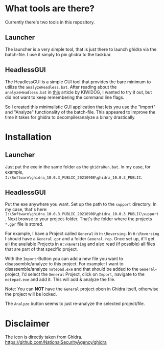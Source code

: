 # What tools are there?
Currently there's two tools in this repository.

## Launcher
The launcher is a very simple tool, that is just there to launch ghidra via the batch-file.
I use it simply to pin ghidra to the taskbar.

## HeadlessGUI
The HeadlessGUI is a simple GUI tool that provides the bare minimum to utilize the `analyzeHeadless.bat`.
After reading about the `analyzeHeadless.bat` in [this](https://kiwidog.me/2021/07/analysis-of-large-binaries-and-games-in-ghidra-sre/) article by KIWIDOG, I wanted to try it out, but did not want to keep remembering the command line flags.

So I created this minimalistic GUI application that lets you use the "Import" and "Analyze" functionality of the batch-file.
This appeared to improve the time it takes for ghidra to decompile/analyze a binary drastically.

# Installation
## Launcher
Just put the exe in the same folder as the `ghidraRun.bat`.
In my case, for example, `I:\Software\ghidra_10.0.3_PUBLIC_20210908\ghidra_10.0.3_PUBLIC`.

## HeadlessGUI
Put the exe anywhere you want.
Set up the path to the `support` directory. In my case, that's here: `I:\Software\ghidra_10.0.3_PUBLIC_20210908\ghidra_10.0.3_PUBLIC\support`.
Next browse to your project-folder. That's the folder where the projects `*.gpr` file is stored.

For example, I have a Project called `General` in `H:\Reversing`. In `H:\Reversing` I should have a `General.gpr` and a folder `General.rep`.
Once set up, it'll get all the available Projects in `H:\Reversing` and also read (if possible) all files that are part of that specific project.

With the `Import`-Button you can add a new file you want to disassemble/analyze to this project.
For example: I want to disassemble/analyze `notepad.exe` and that should be added to the `General`-project, I'd select the `General` Project, click on `Import`, navigate to the `notepad.exe` and add it. This will add & analyze the file.

Note: You can **NOT** have the `General` project oben in Ghidra itself, otherwise the project will be locked.

The `Analyze` button seems to just re-analyze the selected project/file.

# Disclaimer
The icon is directly taken from Ghidra. https://github.com/NationalSecurityAgency/ghidra
